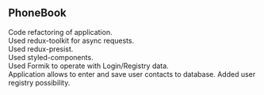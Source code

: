 <h2>PhoneBook</h2>
Code refactoring of application. <br/>
Used redux-toolkit for async requests. <br/>
Used redux-presist.<br/>
Used styled-components.<br/>
Used Formik to operate with Login/Registry data.<br/>
Application allows to enter and save user contacts to database. Added user registry possibility.
